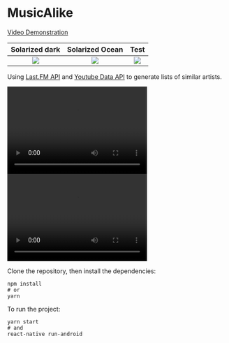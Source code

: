 # MusicAlike
[Video Demonstration](https://github.com/virtumonde/musicalike/blob/master/demo/video.mp4?raw=true)

Solarized dark             |  Solarized Ocean          | Test
:-------------------------:|:-------------------------:|:-------------------------:
![](https://github.com/virtumonde/musicalike/blob/master/demo/demo_2.gif?raw=true)  |  ![](https://github.com/virtumonde/musicalike/blob/master/demo/demo_3.gif?raw=true) | ![](https://github.com/virtumonde/musicalike/blob/master/demo/demo_1gif?raw=true)



Using [Last.FM API](https://www.last.fm/api/) and [Youtube Data API](https://developers.google.com/youtube/v3/)
to generate lists of similar artists.

<video width="320" height="200" controls preload> 
    <source src="https://github.com/virtumonde/musicalike/blob/master/video.mp4?raw=true"></source> 
    <source src="https://github.com/virtumonde/musicalike/blob/master/video.mp4?raw=true"></source> 
</video>
<video src="https://github.com/virtumonde/musicalike/blob/master/video.mp4?raw=true" width="320" height="200" controls preload></video>


Clone the repository, then install the
dependencies:

```
npm install
# or
yarn
```

To run the project:

```
yarn start
# and
react-native run-android
```
